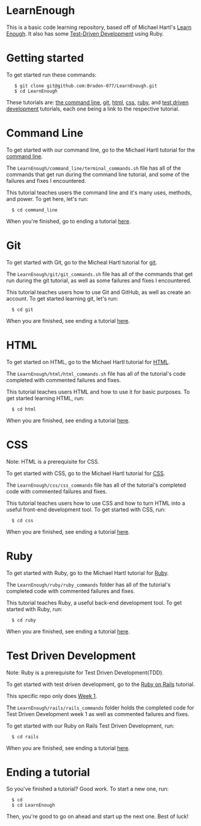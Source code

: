 # LearnEnough

This is a basic code learning repository, based off of Michael Hartl's [Learn Enough](https://www.learnenough.com/). It also has some [Test-Driven Development](https://www.learnhowtoprogram.com/ruby-and-rails/test-driven-development-with-ruby) using Ruby.

# Getting started

To get started run these commands:
       
       $ git clone git@github.com:Braden-077/LearnEnough.git
       $ cd LearnEnough

These tutorials are: [the command line](https://github.com/Braden-077/LearnEnough#command-line), [git](https://github.com/Braden-077/LearnEnough#git), [html](https://github.com/Braden-077/LearnEnough#html), [css](https://github.com/Braden-077/LearnEnough#css), [ruby](https://github.com/Braden-077/LearnEnough#ruby), and [test driven development](https://github.com/Braden-077/LearnEnough#test-driven-development) tutorials, each one being a link to the respective tutorial.

# Command Line

To get started with our command line, go to the Michael Hartl tutorial for the [command line](https://www.learnenough.com/command-line-tutorial).

The ```LearnEnough/command_line/terminal_commands.sh``` file has all of the commands that get run during the command line tutorial, and some of the failures and fixes I encountered. 

This tutorial teaches users the command line and it's many uses, methods, and power. To get here, let's run:    

      $ cd command_line

When you're finished, go to ending a tutorial [here](https://github.com/Braden-077/LearnEnough#ending-a-tutorial).

# Git

To get started with Git, go to the Micheal Hartl tutorial for [git](https://www.learnenough.com/git-tutorial).

The ```LearnEnough/git/git_commands.sh``` file has all of the commands that get run during the git tutorial, as well as some failures and fixes I encountered. 

This tutorial teaches users how to use Git and GitHub, as well as create an account. To get started learning git, let's run:

      $ cd git
      
 When you are finished, see ending a tutorial [here](https://github.com/Braden-077/LearnEnough#ending-a-tutorial).
      
# HTML

To get started on HTML, go to the Michael Hartl tutorial for [HTML](https://www.learnenough.com/html-tutorial).

The ```LearnEnough/html/html_commands.sh``` file has all of the tutorial's code completed with commented failures and fixes.

This tutorial teaches users HTML and how to use it for basic purposes. To get started learning HTML, run:

      $ cd html
      
 When you are finished, see ending a tutorial [here](https://github.com/Braden-077/LearnEnough#ending-a-tutorial).

# CSS
 
Note: HTML is a prerequisite for CSS.

To get started with CSS, go to the Michael Hartl tutorial for [CSS](https://www.learnenough.com/css-and-layout-tutorial).

The ```LearnEnough/css/css_commands``` file has all of the tutorial's completed code with commented failures and fixes.

This tutorial teaches users how to use CSS and how to turn HTML into a useful front-end development tool. To get started with CSS, run:

      $ cd css
      
 When you are finished, see ending a tutorial [here](https://github.com/Braden-077/LearnEnough#ending-a-tutorial).

# Ruby

To get started with Ruby, go to the Michael Hartl tutorial for [Ruby](https://www.learnenough.com/ruby-tutorial).

The ```LearnEnough/ruby/ruby_commands``` folder has all of the tutorial's completed code with commented failures and fixes.

This tutorial teaches Ruby, a useful back-end development tool. To get started with Ruby, run:

      $ cd ruby
      
When you are finished, see ending a tutorial [here](https://github.com/Braden-077/LearnEnough#ending-a-tutorial).

# Test Driven Development

Note: Ruby is a prerequisite for Test Driven Development(TDD).

To get started with test driven development, go to the [Ruby on Rails](https://www.learnhowtoprogram.com/ruby-and-rails) tutorial.

This specific repo only does [Week 1](https://www.learnhowtoprogram.com/ruby-and-rails/test-driven-development-with-ruby). 

The ```LearnEnough/rails/rails_commands``` folder holds the completed code for Test Driven Development week 1 as well as commented failures and fixes.

To get started with our Ruby on Rails Test Driven Development, run:

      $ cd rails
      
When you are finished, see ending a tutorial [here](https://github.com/Braden-077/LearnEnough#ending-a-tutorial).


# Ending a tutorial

So you've finished a tutorial? Good work. To start a new one, run:

      $ cd 
      $ cd LearnEnough
      
Then, you're good to go on ahead and start up the next one. Best of luck!
